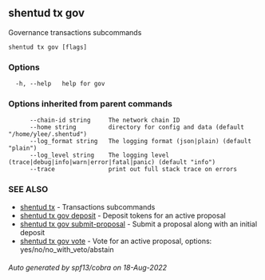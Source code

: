 ## shentud tx gov

Governance transactions subcommands

```
shentud tx gov [flags]
```

### Options

```
  -h, --help   help for gov
```

### Options inherited from parent commands

```
      --chain-id string     The network chain ID
      --home string         directory for config and data (default "/home/ylee/.shentud")
      --log_format string   The logging format (json|plain) (default "plain")
      --log_level string    The logging level (trace|debug|info|warn|error|fatal|panic) (default "info")
      --trace               print out full stack trace on errors
```

### SEE ALSO

* [shentud tx](shentud_tx.md)	 - Transactions subcommands
* [shentud tx gov deposit](shentud_tx_gov_deposit.md)	 - Deposit tokens for an active proposal
* [shentud tx gov submit-proposal](shentud_tx_gov_submit-proposal.md)	 - Submit a proposal along with an initial deposit
* [shentud tx gov vote](shentud_tx_gov_vote.md)	 - Vote for an active proposal, options: yes/no/no_with_veto/abstain

###### Auto generated by spf13/cobra on 18-Aug-2022

